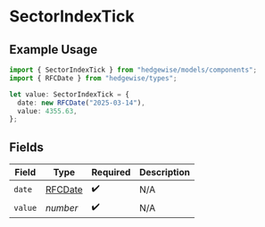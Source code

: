 # SectorIndexTick

## Example Usage

```typescript
import { SectorIndexTick } from "hedgewise/models/components";
import { RFCDate } from "hedgewise/types";

let value: SectorIndexTick = {
  date: new RFCDate("2025-03-14"),
  value: 4355.63,
};
```

## Fields

| Field                             | Type                              | Required                          | Description                       |
| --------------------------------- | --------------------------------- | --------------------------------- | --------------------------------- |
| `date`                            | [RFCDate](../../types/rfcdate.md) | :heavy_check_mark:                | N/A                               |
| `value`                           | *number*                          | :heavy_check_mark:                | N/A                               |